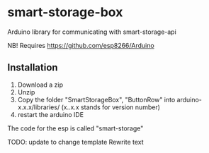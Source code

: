 # smart-storage-box
Arduino library for communicating with smart-storage-api

NB! Requires https://github.com/esp8266/Arduino

## Installation
1. Download a zip
2. Unzip
3. Copy the folder "SmartStorageBox", "ButtonRow" into arduino-x.x.x/libraries/ (x..x.x stands for version number)
4. restart the arduino IDE

The code for the esp is called "smart-storage"

TODO: update to change template
Rewrite text